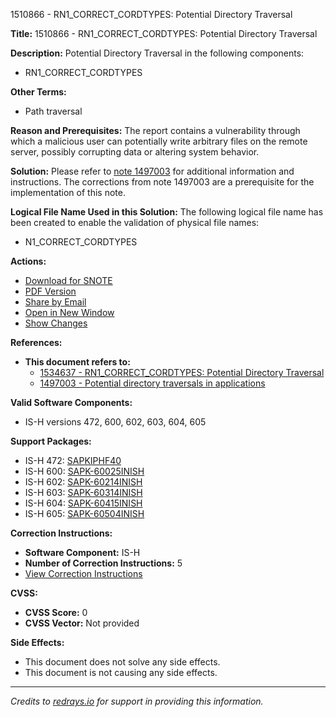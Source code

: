 1510866 - RN1_CORRECT_CORDTYPES: Potential Directory Traversal

**Title:** 1510866 - RN1_CORRECT_CORDTYPES: Potential Directory Traversal

**Description:**
Potential Directory Traversal in the following components:
- RN1_CORRECT_CORDTYPES

**Other Terms:**
- Path traversal

**Reason and Prerequisites:**
The report contains a vulnerability through which a malicious user can potentially write arbitrary files on the remote server, possibly corrupting data or altering system behavior.

**Solution:**
Please refer to [note 1497003](https://me.sap.com/notes/1497003) for additional information and instructions. The corrections from note 1497003 are a prerequisite for the implementation of this note.

**Logical File Name Used in this Solution:**
The following logical file name has been created to enable the validation of physical file names:
- N1_CORRECT_CORDTYPES

**Actions:**
- [Download for SNOTE](https://notesdownloads.sap.com/note/0040000008953152017)
- [PDF Version](https://userapps.support.sap.com/sap/support/sfm/notes/print/0001510866?language=en-US&token=4943BDACFCAD10D307CACCC859D49088)
- [Share by Email](https://me.sap.com/notes/0001510866/share)
- [Open in New Window](https://me.sap.com/notes/0001510866)
- [Show Changes](https://me.sap.com/notesLatestChanges/0001510866/E/diff)

**References:**
- **This document refers to:**
  - [1534637 - RN1_CORRECT_CORDTYPES: Potential Directory Traversal](https://me.sap.com/notes/1534637)
  - [1497003 - Potential directory traversals in applications](https://me.sap.com/notes/1497003)

**Valid Software Components:**
- IS-H versions 472, 600, 602, 603, 604, 605

**Support Packages:**
- IS-H 472: [SAPKIPHF40](https://me.sap.com/supportpackage/SAPKIPHF40)
- IS-H 600: [SAPK-60025INISH](https://me.sap.com/supportpackage/SAPK-60025INISH)
- IS-H 602: [SAPK-60214INISH](https://me.sap.com/supportpackage/SAPK-60214INISH)
- IS-H 603: [SAPK-60314INISH](https://me.sap.com/supportpackage/SAPK-60314INISH)
- IS-H 604: [SAPK-60415INISH](https://me.sap.com/supportpackage/SAPK-60415INISH)
- IS-H 605: [SAPK-60504INISH](https://me.sap.com/supportpackage/SAPK-60504INISH)

**Correction Instructions:**
- **Software Component:** IS-H
- **Number of Correction Instructions:** 5
- [View Correction Instructions](https://me.sap.com/corrins/0001510866/6)

**CVSS:**
- **CVSS Score:** 0
- **CVSS Vector:** Not provided

**Side Effects:**
- This document does not solve any side effects.
- This document is not causing any side effects.

---

*Credits to [redrays.io](https://redrays.io) for support in providing this information.*